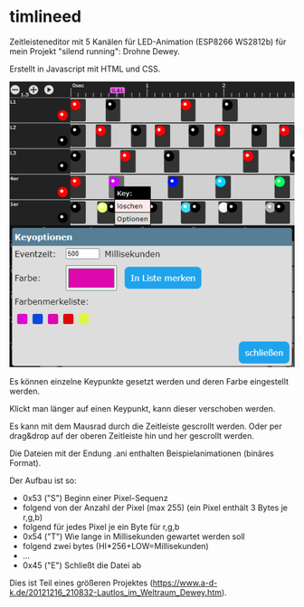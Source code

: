 # timlineed
Zeitleisteneditor mit 5 Kanälen für LED-Animation (ESP8266 WS2812b) für mein Projekt "silend running": Drohne Dewey.

Erstellt in Javascript mit HTML und CSS.
 
![screenshot_1](https://github.com/polygontwist/timlineed/blob/main/preview01.png)

Es können einzelne Keypunkte gesetzt werden und deren Farbe eingestellt werden.

Klickt man länger auf einen Keypunkt, kann dieser verschoben werden.

Es kann mit dem Mausrad durch die Zeitleiste gescrollt werden. Oder per drag&drop auf der oberen Zeitleiste hin und her gescrollt werden.

Die Dateien mit der Endung .ani enthalten Beispielanimationen (binäres Format).

Der Aufbau ist so:
- 0x53 ("S") Beginn einer Pixel-Sequenz
- folgend von der Anzahl der Pixel (max 255) (ein Pixel enthält 3 Bytes je r,g,b) 
- folgend für jedes Pixel je ein Byte für r,g,b 
- 0x54 ("T") Wie lange in Millisekunden gewartet werden soll
- folgend zwei bytes (HI*256+LOW=Millisekunden)
- ...
- 0x45 ("E") Schließt die Datei ab

Dies ist Teil eines größeren Projektes (https://www.a-d-k.de/20121216_210832-Lautlos_im_Weltraum_Dewey.htm).
